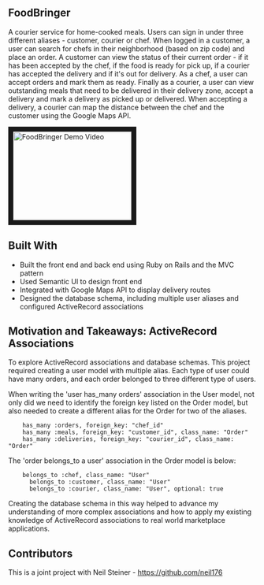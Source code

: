 ## FoodBringer

A courier service for home-cooked meals. Users can sign in under three different aliases - customer, courier or chef. When logged in a customer, a user can search for chefs in their neighborhood (based on zip code) and place an order. A customer can view the status of their current order - if it has been accepted by the chef, if the food is ready for pick up, if a courier has accepted the delivery and if it's out for delivery. As a chef, a user can accept orders and mark them as ready. Finally as a courier, a user can view outstanding meals that need to be delivered in their delivery zone, accept a delivery and mark a delivery as picked up or delivered. When accepting a delivery, a courier can map the distance between the chef and the customer using the Google Maps API. 

<a href="http://www.youtube.com/watch?feature=player_embedded&v=Lec-KRoeV1M
" target="_blank"><img src="https://www.youtube.com/embed/Lec-KRoeV1M" 
alt="FoodBringer Demo Video" width="240" height="180" border="10" /></a>

## Built With 

+ Built the front end and back end using Ruby on Rails and the MVC pattern
+ Used Semantic UI to design front end
+ Integrated with Google Maps API to display delivery routes
+ Designed the database schema, including multiple user aliases and configured ActiveRecord associations

## Motivation and Takeaways: ActiveRecord Associations
To explore ActiveRecord associations and database schemas. This project required creating a user model with multiple alias. Each type of user could have many orders, and each order belonged to three different type of users. 

When writing the 'user has_many orders' association in the User model, not only did we need to identify the foreign key listed on the Order model, but also needed to create a different alias for the Order for two of the aliases. 

        has_many :orders, foreign_key: "chef_id" 
        has_many :meals, foreign_key: "customer_id", class_name: "Order"
        has_many :deliveries, foreign_key: "courier_id", class_name: "Order"
        
The 'order belongs_to a user' association in the Order model is below:
        
        belongs_to :chef, class_name: "User"
	      belongs_to :customer, class_name: "User"
	      belongs_to :courier, class_name: "User", optional: true

Creating the database schema in this way helped to advance my understanding of more complex associations and how to apply my existing knowledge of ActiveRecord associations to real world marketplace applications. 

## Contributors

This is a joint project with Neil Steiner - https://github.com/neil176

